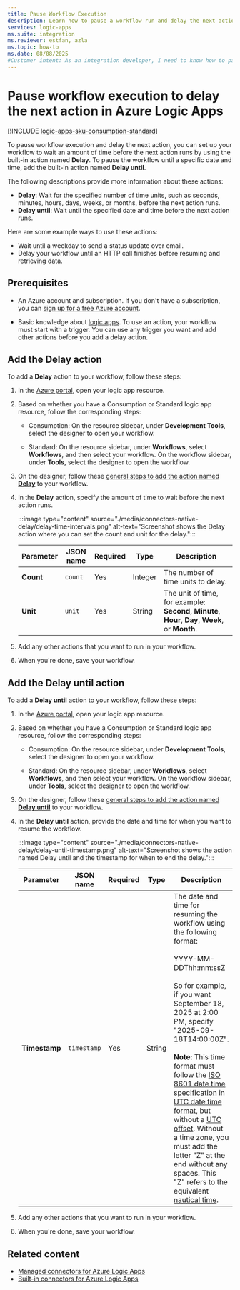 ```yaml
---
title: Pause Workflow Execution
description: Learn how to pause a workflow run and delay the next action by using the Delay action or Delay Until action in Azure Logic Apps.
services: logic-apps
ms.suite: integration
ms.reviewer: estfan, azla
ms.topic: how-to
ms.date: 08/08/2025
#Customer intent: As an integration developer, I need to know how to pause workflow execution and delay the next action in the same workflow.
---
```


# Pause workflow execution to delay the next action in Azure Logic Apps

[!INCLUDE [logic-apps-sku-consumption-standard](../../includes/logic-apps-sku-consumption-standard.md)]

To pause workflow execution and delay the next action, you can set up your workflow to wait an amount of time before the next action runs by using the built-in action named **Delay**. To pause the workflow until a specific date and time, add the built-in action named **Delay until**.

The following descriptions provide more information about these actions:

- **Delay**: Wait for the specified number of time units, such as seconds, minutes, hours, days, weeks, or months, before the next action runs.
- **Delay until**: Wait until the specified date and time before the next action runs.

Here are some example ways to use these actions:

- Wait until a weekday to send a status update over email.
- Delay your workflow until an HTTP call finishes before resuming and retrieving data.

## Prerequisites

- An Azure account and subscription. If you don't have a subscription, you can [sign up for a free Azure account](https://azure.microsoft.com/pricing/purchase-options/azure-account?cid=msft_learn).

- Basic knowledge about [logic apps](../logic-apps/logic-apps-overview.md). To use an action, your workflow must start with a trigger. You can use any trigger you want and add other actions before you add a delay action.

<a name="add-delay"></a>

## Add the Delay action

To add a **Delay** action to your workflow, follow these steps:

1. In the [Azure portal](https://portal.azure.com), open your logic app resource.

1. Based on whether you have a Consumption or Standard logic app resource, follow the corresponding steps:

   - Consumption: On the resource sidebar, under **Development Tools**, select the designer to open your workflow.

   - Standard: On the resource sidebar, under **Workflows**, select **Workflows**, and then select your workflow. On the workflow sidebar, under **Tools**, select the designer to open the workflow.

1. On the designer, follow these [general steps to add the action named **Delay**](../logic-apps/add-trigger-action-workflow.md#add-action) to your workflow.



1. In the **Delay** action, specify the amount of time to wait before the next action runs.

   :::image type="content" source="./media/connectors-native-delay/delay-time-intervals.png" alt-text="Screenshot shows the Delay action where you can set the count and unit for the delay.":::

   | Parameter | JSON name | Required | Type | Description |
   |-----------|-----------|----------|------|-------------|
   | **Count** | `count` | Yes | Integer | The number of time units to delay. |
   | **Unit** | `unit` | Yes | String | The unit of time, for example: **Second**, **Minute**, **Hour**, **Day**, **Week**, or **Month**. |

1. Add any other actions that you want to run in your workflow.

1. When you're done, save your workflow.

<a name="add-delay-until"></a>

## Add the Delay until action

To add a **Delay until** action to your workflow, follow these steps:

1. In the [Azure portal](https://portal.azure.com), open your logic app resource.

1. Based on whether you have a Consumption or Standard logic app resource, follow the corresponding steps:

   - Consumption: On the resource sidebar, under **Development Tools**, select the designer to open your workflow.

   - Standard: On the resource sidebar, under **Workflows**, select **Workflows**, and then select your workflow. On the workflow sidebar, under **Tools**, select the designer to open the workflow.

1. On the designer, follow these [general steps to add the action named **Delay until**](../logic-apps/add-trigger-action-workflow.md#add-action) to your workflow.



1. In the **Delay until** action, provide the date and time for when you want to resume the workflow.

   :::image type="content" source="./media/connectors-native-delay/delay-until-timestamp.png" alt-text="Screenshot shows the action named Delay until and the timestamp for when to end the delay.":::

   | Parameter | JSON name | Required | Type | Description |
   |-----------|-----------|----------|------|-------------|
   | **Timestamp** | `timestamp` | Yes | String | The date and time for resuming the workflow using the following format: <br><br>YYYY-MM-DDThh:mm:ssZ <br><br>So for example, if you want September 18, 2025 at 2:00 PM, specify "2025-09-18T14:00:00Z". <br><br>**Note:** This time format must follow the [ISO 8601 date time specification](https://en.wikipedia.org/wiki/ISO_8601#Combined_date_and_time_representations) in [UTC date time format](https://en.wikipedia.org/wiki/Coordinated_Universal_Time), but without a [UTC offset](https://en.wikipedia.org/wiki/UTC_offset). Without a time zone, you must add the letter "Z" at the end without any spaces. This "Z" refers to the equivalent [nautical time](https://en.wikipedia.org/wiki/Nautical_time). |

1. Add any other actions that you want to run in your workflow.

1. When you're done, save your workflow.

## Related content

- [Managed connectors for Azure Logic Apps](/connectors/connector-reference/connector-reference-logicapps-connectors)
- [Built-in connectors for Azure Logic Apps](built-in.md)
